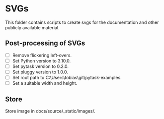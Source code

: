 # SVGs

This folder contains scripts to create svgs for the documentation and other publicly
available material.

## Post-processing of SVGs

- [ ] Remove flickering left-overs.
- [ ] Set Python version to 3.10.0.
- [ ] Set pytask version to 0.2.0.
- [ ] Set pluggy version to 1.0.0.
- [ ] Set root path to C:\\Users\\tobias\\git\\pytask-examples.
- [ ] Set a suitable width and height.

## Store

Store image in docs/source/\_static/images/.
